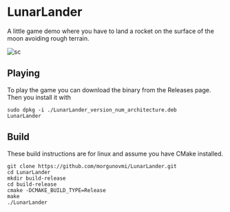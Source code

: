 # LunarLander
A little game demo where you have to land a rocket on the surface of the moon avoiding rough terrain.

![sc](https://user-images.githubusercontent.com/48750724/170862969-42539b7a-0ef7-499a-b604-8e66bad546e7.png)

## Playing

To play the game you can download the binary from the Releases page.
Then you install it with
```
sudo dpkg -i ./LunarLander_version_num_architecture.deb
LunarLander
```

## Build

These build instructions are for linux and assume you have CMake installed.

```
git clone https://github.com/morgunovmi/LunarLander.git
cd LunarLander
mkdir build-release
cd build-release
cmake -DCMAKE_BUILD_TYPE=Release
make
./LunarLander
```
